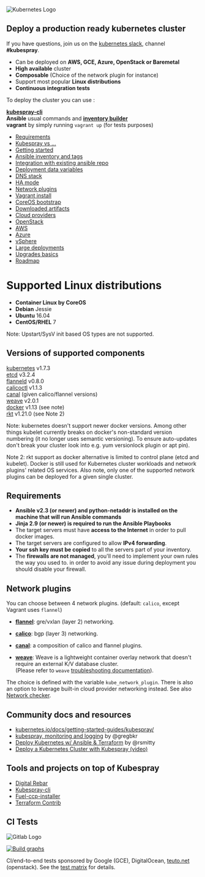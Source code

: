 ![Kubernetes Logo](https://s28.postimg.org/lf3q4ocpp/k8s.png)

## Deploy a production ready kubernetes cluster

If you have questions, join us on the [kubernetes slack](https://slack.k8s.io), channel **#kubespray**.

- Can be deployed on **AWS, GCE, Azure, OpenStack or Baremetal**
- **High available** cluster
- **Composable** (Choice of the network plugin for instance)
- Support most popular **Linux distributions**
- **Continuous integration tests**


To deploy the cluster you can use :

[**kubespray-cli**](https://github.com/kubespray/kubespray-cli) <br>
**Ansible** usual commands and [**inventory builder**](https://github.com/kubernetes-incubator/kubespray/blob/master/contrib/inventory_builder/inventory.py) <br>
**vagrant** by simply running `vagrant up` (for tests purposes) <br>


*  [Requirements](#requirements)
*  [Kubespray vs ...](docs/comparisons.md)
*  [Getting started](docs/getting-started.md)
*  [Ansible inventory and tags](docs/ansible.md)
*  [Integration with existing ansible repo](docs/integration.md)
*  [Deployment data variables](docs/vars.md)
*  [DNS stack](docs/dns-stack.md)
*  [HA mode](docs/ha-mode.md)
*  [Network plugins](#network-plugins)
*  [Vagrant install](docs/vagrant.md)
*  [CoreOS bootstrap](docs/coreos.md)
*  [Downloaded artifacts](docs/downloads.md)
*  [Cloud providers](docs/cloud.md)
*  [OpenStack](docs/openstack.md)
*  [AWS](docs/aws.md)
*  [Azure](docs/azure.md)
*  [vSphere](docs/vsphere.md)
*  [Large deployments](docs/large-deployments.md)
*  [Upgrades basics](docs/upgrades.md)
*  [Roadmap](docs/roadmap.md)

Supported Linux distributions
===============

* **Container Linux by CoreOS**
* **Debian** Jessie
* **Ubuntu** 16.04
* **CentOS/RHEL** 7

Note: Upstart/SysV init based OS types are not supported.

Versions of supported components
--------------------------------


[kubernetes](https://github.com/kubernetes/kubernetes/releases) v1.7.3 <br>
[etcd](https://github.com/coreos/etcd/releases) v3.2.4 <br>
[flanneld](https://github.com/coreos/flannel/releases) v0.8.0 <br>
[calicoctl](https://github.com/projectcalico/calico-docker/releases) v1.1.3 <br>
[canal](https://github.com/projectcalico/canal) (given calico/flannel versions) <br>
[weave](http://weave.works/) v2.0.1 <br>
[docker](https://www.docker.com/) v1.13 (see note)<br>
[rkt](https://coreos.com/rkt/docs/latest/) v1.21.0 (see Note 2)<br>

Note: kubernetes doesn't support newer docker versions. Among other things kubelet currently breaks on docker's non-standard version numbering (it no longer uses semantic versioning). To ensure auto-updates don't break your cluster look into e.g. yum versionlock plugin or apt pin).

Note 2: rkt support as docker alternative is limited to control plane (etcd and
kubelet). Docker is still used for Kubernetes cluster workloads and network
plugins' related OS services. Also note, only one of the supported network
plugins can be deployed for a given single cluster.

Requirements
--------------

* **Ansible v2.3 (or newer) and python-netaddr is installed on the machine
  that will run Ansible commands**
* **Jinja 2.9 (or newer) is required to run the Ansible Playbooks**
* The target servers must have **access to the Internet** in order to pull docker images.
* The target servers are configured to allow **IPv4 forwarding**.
* **Your ssh key must be copied** to all the servers part of your inventory.
* The **firewalls are not managed**, you'll need to implement your own rules the way you used to.
in order to avoid any issue during deployment you should disable your firewall.


## Network plugins

You can choose between 4 network plugins. (default: `calico`, except Vagrant uses `flannel`)

* [**flannel**](docs/flannel.md): gre/vxlan (layer 2) networking.

* [**calico**](docs/calico.md): bgp (layer 3) networking.

* [**canal**](https://github.com/projectcalico/canal): a composition of calico and flannel plugins.

* [**weave**](docs/weave.md): Weave is a lightweight container overlay network that doesn't require an external K/V database cluster. <br>
(Please refer to `weave` [troubleshooting documentation](http://docs.weave.works/weave/latest_release/troubleshooting.html)).

The choice is defined with the variable `kube_network_plugin`. There is also an
option to leverage built-in cloud provider networking instead.
See also [Network checker](docs/netcheck.md).

## Community docs and resources
 - [kubernetes.io/docs/getting-started-guides/kubespray/](https://kubernetes.io/docs/getting-started-guides/kubespray/)
 - [kubespray, monitoring and logging](https://github.com/gregbkr/kubernetes-kargo-logging-monitoring) by @gregbkr
 - [Deploy Kubernetes w/ Ansible & Terraform](https://rsmitty.github.io/Terraform-Ansible-Kubernetes/) by @rsmitty
 - [Deploy a Kubernetes Cluster with Kubespray (video)](https://www.youtube.com/watch?v=N9q51JgbWu8)

## Tools and projects on top of Kubespray
 - [Digital Rebar](https://github.com/digitalrebar/digitalrebar)
 - [Kubespray-cli](https://github.com/kubespray/kubespray-cli)
 - [Fuel-ccp-installer](https://github.com/openstack/fuel-ccp-installer)
 - [Terraform Contrib](https://github.com/kubernetes-incubator/kubespray/tree/master/contrib/terraform)

## CI Tests

![Gitlab Logo](https://s27.postimg.org/wmtaig1wz/gitlabci.png)

[![Build graphs](https://gitlab.com/kubespray-ci/kubernetes-incubator__kubespray/badges/master/build.svg)](https://gitlab.com/kubespray-ci/kubernetes-incubator__kubespray/pipelines) </br>

CI/end-to-end tests sponsored by Google (GCE), DigitalOcean, [teuto.net](https://teuto.net/) (openstack).
See the [test matrix](docs/test_cases.md) for details.
